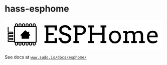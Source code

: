 # hass-esphome

![ESPHome logo](esphome-logo.png)

See docs at [`www.sudo.is/docs/esphome/`](https://www.sudo.is/docs/esphome/)



